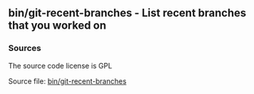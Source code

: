 ## bin/git-recent-branches - List recent branches that you worked on


### Sources
<a href="#sources"></a>
<!-- dev.mdmark  mdmark:MDSECTION  state:BEG_AUTO  param:Sources -->
The source code license is GPL

Source file: [bin/git-recent-branches](/bin/git-recent-branches)

<!-- dev.mdmark  mdmark:MDSECTION  state:END_AUTO  param:Sources -->


